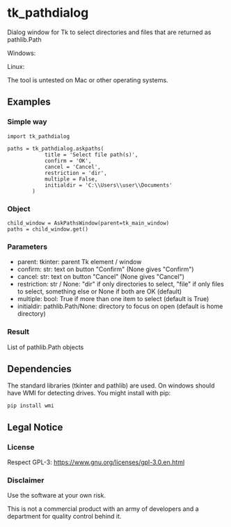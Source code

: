 # tk_pathdialog
Dialog window for Tk to select directories and files that are returned as pathlib.Path

Windows:


Linux:


The tool is untested on Mac or other operating systems.

## Examples

### Simple way
```
import tk_pathdialog

paths = tk_pathdialog.askpaths(
			title = 'Select file path(s)',
			confirm = 'OK',
			cancel = 'Cancel',
			restriction = 'dir',
			multiple = False,
			initialdir = 'C:\\Users\\user\\Documents'
		)
```

### Object
```
child_window = AskPathsWindow(parent=tk_main_window)
paths = child_window.get()
```

### Parameters
- parent:	tkinter: parent Tk element / window
- confirm: str: text on button "Confirm" (None gives "Confirm")
- cancel:	str: text on button "Cancel" (None gives "Cancel")
- restriction:	str / None: "dir" if only directories to select, "file" if only files to select, something else or None if both are OK (default)
- multiple:		bool: True if more than one item to select (default is True)
- initialdir:		pathlib.Path/None: directory to focus on open (default is home directory)

### Result
List of pathlib.Path objects

## Dependencies

The standard libraries (tkinter and pathlib) are used. On windows should have WMI for detecting drives. You might install with pip:
```
pip install wmi
```

## Legal Notice

### License
Respect GPL-3: https://www.gnu.org/licenses/gpl-3.0.en.html

### Disclaimer
Use the software at your own risk.

This is not a commercial product with an army of developers and a department for quality control behind it.
  
